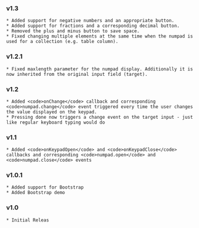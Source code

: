 ### v1.3
    * Added support for negative numbers and an appropriate button.
	* Added support for fractions and a corresponding decimal button.
	* Removed the plus and minus button to save space.
	* Fixed changing multiple elements at the same time when the numpad is used for a collection (e.g. table column).

### v1.2.1
    * Fixed maxlength parameter for the numpad display. Additionally it is now inherited from the original input field (target).

### v1.2
    * Added <code>onChange</code> callback and corresponding <code>numpad.change</code> event triggered every time the user changes the value displayed on the keypad.
	* Pressing done now triggers a change event on the target input - just like regular keyboard typing would do 
	
### v1.1
    * Added <code>onKeypadOpen</code> and <code>onKeypadClose</code> callbacks and corresponding <code>numpad.open</code> and <code>numpad.close</code> events

### v1.0.1
    * Added support for Bootstrap
    * Added Bootstrap demo

### v1.0
    * Initial Releas